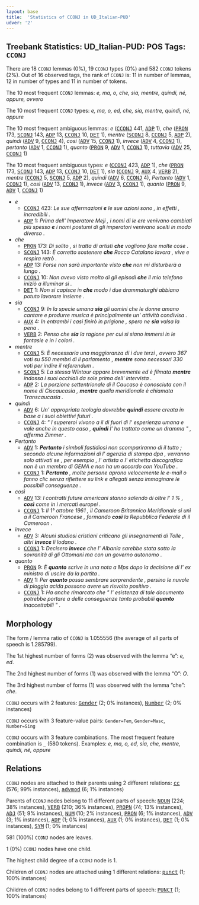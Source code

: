 ```yaml
---
layout: base
title:  'Statistics of CCONJ in UD_Italian-PUD'
udver: '2'
---
```


## Treebank Statistics: UD_Italian-PUD: POS Tags: `CCONJ`

There are 18 `CCONJ` lemmas (0%), 19 `CCONJ` types (0%) and 582 `CCONJ` tokens (2%).
Out of 16 observed tags, the rank of `CCONJ` is: 11 in number of lemmas, 12 in number of types and 11 in number of tokens.

The 10 most frequent `CCONJ` lemmas: <em>e, ma, o, che, sia, mentre, quindi, né, oppure, ovvero</em>

The 10 most frequent `CCONJ` types:  <em>e, ma, o, ed, che, sia, mentre, quindi, né, oppure</em>

The 10 most frequent ambiguous lemmas: <em>e</em> (<tt><a href="it_pud-pos-CCONJ.html">CCONJ</a></tt> 441, <tt><a href="it_pud-pos-ADP.html">ADP</a></tt> 1), <em>che</em> (<tt><a href="it_pud-pos-PRON.html">PRON</a></tt> 173, <tt><a href="it_pud-pos-SCONJ.html">SCONJ</a></tt> 143, <tt><a href="it_pud-pos-ADP.html">ADP</a></tt> 13, <tt><a href="it_pud-pos-CCONJ.html">CCONJ</a></tt> 10, <tt><a href="it_pud-pos-DET.html">DET</a></tt> 1), <em>mentre</em> (<tt><a href="it_pud-pos-SCONJ.html">SCONJ</a></tt> 8, <tt><a href="it_pud-pos-CCONJ.html">CCONJ</a></tt> 5, <tt><a href="it_pud-pos-ADP.html">ADP</a></tt> 2), <em>quindi</em> (<tt><a href="it_pud-pos-ADV.html">ADV</a></tt> 9, <tt><a href="it_pud-pos-CCONJ.html">CCONJ</a></tt> 4), <em>così</em> (<tt><a href="it_pud-pos-ADV.html">ADV</a></tt> 15, <tt><a href="it_pud-pos-CCONJ.html">CCONJ</a></tt> 1), <em>invece</em> (<tt><a href="it_pud-pos-ADV.html">ADV</a></tt> 4, <tt><a href="it_pud-pos-CCONJ.html">CCONJ</a></tt> 1), <em>pertanto</em> (<tt><a href="it_pud-pos-ADV.html">ADV</a></tt> 1, <tt><a href="it_pud-pos-CCONJ.html">CCONJ</a></tt> 1), <em>quanto</em> (<tt><a href="it_pud-pos-PRON.html">PRON</a></tt> 9, <tt><a href="it_pud-pos-ADV.html">ADV</a></tt> 1, <tt><a href="it_pud-pos-CCONJ.html">CCONJ</a></tt> 1), <em>tuttavia</em> (<tt><a href="it_pud-pos-ADV.html">ADV</a></tt> 25, <tt><a href="it_pud-pos-CCONJ.html">CCONJ</a></tt> 1)

The 10 most frequent ambiguous types:  <em>e</em> (<tt><a href="it_pud-pos-CCONJ.html">CCONJ</a></tt> 423, <tt><a href="it_pud-pos-ADP.html">ADP</a></tt> 1), <em>che</em> (<tt><a href="it_pud-pos-PRON.html">PRON</a></tt> 173, <tt><a href="it_pud-pos-SCONJ.html">SCONJ</a></tt> 143, <tt><a href="it_pud-pos-ADP.html">ADP</a></tt> 13, <tt><a href="it_pud-pos-CCONJ.html">CCONJ</a></tt> 10, <tt><a href="it_pud-pos-DET.html">DET</a></tt> 1), <em>sia</em> (<tt><a href="it_pud-pos-CCONJ.html">CCONJ</a></tt> 9, <tt><a href="it_pud-pos-AUX.html">AUX</a></tt> 4, <tt><a href="it_pud-pos-VERB.html">VERB</a></tt> 2), <em>mentre</em> (<tt><a href="it_pud-pos-CCONJ.html">CCONJ</a></tt> 5, <tt><a href="it_pud-pos-SCONJ.html">SCONJ</a></tt> 5, <tt><a href="it_pud-pos-ADP.html">ADP</a></tt> 2), <em>quindi</em> (<tt><a href="it_pud-pos-ADV.html">ADV</a></tt> 6, <tt><a href="it_pud-pos-CCONJ.html">CCONJ</a></tt> 4), <em>Pertanto</em> (<tt><a href="it_pud-pos-ADV.html">ADV</a></tt> 1, <tt><a href="it_pud-pos-CCONJ.html">CCONJ</a></tt> 1), <em>così</em> (<tt><a href="it_pud-pos-ADV.html">ADV</a></tt> 13, <tt><a href="it_pud-pos-CCONJ.html">CCONJ</a></tt> 1), <em>invece</em> (<tt><a href="it_pud-pos-ADV.html">ADV</a></tt> 3, <tt><a href="it_pud-pos-CCONJ.html">CCONJ</a></tt> 1), <em>quanto</em> (<tt><a href="it_pud-pos-PRON.html">PRON</a></tt> 9, <tt><a href="it_pud-pos-ADV.html">ADV</a></tt> 1, <tt><a href="it_pud-pos-CCONJ.html">CCONJ</a></tt> 1)


* <em>e</em>
  * <tt><a href="it_pud-pos-CCONJ.html">CCONJ</a></tt> 423: <em>Le sue affermazioni <b>e</b> le sue azioni sono , in effetti , incredibili .</em>
  * <tt><a href="it_pud-pos-ADP.html">ADP</a></tt> 1: <em>Prima dell' Imperatore Meji , i nomi di le ere venivano cambiati più spesso <b>e</b> i nomi postumi di gli imperatori venivano scelti in modo diverso .</em>
* <em>che</em>
  * <tt><a href="it_pud-pos-PRON.html">PRON</a></tt> 173: <em>Di solito , si tratta di artisti <b>che</b> vogliono fare molte cose .</em>
  * <tt><a href="it_pud-pos-SCONJ.html">SCONJ</a></tt> 143: <em>È corretto sostenere <b>che</b> Rocco Catalano lavora , vive e respira retrò .</em>
  * <tt><a href="it_pud-pos-ADP.html">ADP</a></tt> 13: <em>Forse non sarà importante visto <b>che</b> non mi disturberà a lungo .</em>
  * <tt><a href="it_pud-pos-CCONJ.html">CCONJ</a></tt> 10: <em>Non avevo visto molto di gli episodi <b>che</b> il mio telefono iniziò a illuminar si .</em>
  * <tt><a href="it_pud-pos-DET.html">DET</a></tt> 1: <em>Non si capisce in <b>che</b> modo i due drammaturghi abbiano potuto lavorare insieme .</em>
* <em>sia</em>
  * <tt><a href="it_pud-pos-CCONJ.html">CCONJ</a></tt> 9: <em>In la specie umana <b>sia</b> gli uomini che le donne amano cantare e produrre musica è principalmente un' attività condivisa .</em>
  * <tt><a href="it_pud-pos-AUX.html">AUX</a></tt> 4: <em>In entrambi i casi finirò in prigione , spero ne <b>sia</b> valsa la pena .</em>
  * <tt><a href="it_pud-pos-VERB.html">VERB</a></tt> 2: <em>Penso che <b>sia</b> la ragione per cui si siano immersi in le fantasie e in i colori .</em>
* <em>mentre</em>
  * <tt><a href="it_pud-pos-CCONJ.html">CCONJ</a></tt> 5: <em>È necessaria una maggioranza di i due terzi , ovvero 367 voti su 550 membri di il parlamento , <b>mentre</b> sono necessari 330 voti per indire il referendum .</em>
  * <tt><a href="it_pud-pos-SCONJ.html">SCONJ</a></tt> 5: <em>La stessa Wintour appare brevemente ed è filmata <b>mentre</b> indossa i suoi occhiali da sole prima dell' intervista .</em>
  * <tt><a href="it_pud-pos-ADP.html">ADP</a></tt> 2: <em>La porzione settentrionale di il Caucaso è conosciuta con il nome di Ciscaucasia , <b>mentre</b> quella meridionale è chiamata Transcaucasia .</em>
* <em>quindi</em>
  * <tt><a href="it_pud-pos-ADV.html">ADV</a></tt> 6: <em>Un' appropriata teologia dovrebbe <b>quindi</b> essere creata in base a i suoi obiettivi futuri .</em>
  * <tt><a href="it_pud-pos-CCONJ.html">CCONJ</a></tt> 4: <em>" I supereroi vivono a il di fuori di l' esperienza umana e vale anche in questo caso , <b>quindi</b> l' ho trattato come un dramma " , afferma Zimmer .</em>
* <em>Pertanto</em>
  * <tt><a href="it_pud-pos-ADV.html">ADV</a></tt> 1: <em><b>Pertanto</b> i simboli fastidiosi non scompariranno di il tutto ; secondo alcune informazioni di l' agenzia di stampa dpa , verranno solo attivati se , per esempio , l' artista o l' etichetta discografica non è un membro di GEMA e non ha un accordo con YouTube .</em>
  * <tt><a href="it_pud-pos-CCONJ.html">CCONJ</a></tt> 1: <em><b>Pertanto</b> , molte persone aprono velocemente le e-mail o fanno clic senza riflettere su link e allegati senza immaginare le possibili conseguenze .</em>
* <em>così</em>
  * <tt><a href="it_pud-pos-ADV.html">ADV</a></tt> 13: <em>I contratti future americani stanno salendo di oltre l' 1 % , <b>così</b> come in i mercati europei .</em>
  * <tt><a href="it_pud-pos-CCONJ.html">CCONJ</a></tt> 1: <em>Il 1° ottobre 1961 , il Cameroon Britannico Meridionale si unì a il Cameroon Francese , formando <b>così</b> la Repubblica Federale di il Cameroon .</em>
* <em>invece</em>
  * <tt><a href="it_pud-pos-ADV.html">ADV</a></tt> 3: <em>Alcuni studiosi cristiani criticano gli insegnamenti di Tolle , altri <b>invece</b> li lodano .</em>
  * <tt><a href="it_pud-pos-CCONJ.html">CCONJ</a></tt> 1: <em>Decisero <b>invece</b> che l' Albania sarebbe stata sotto la sovranità di gli Ottomani ma con un governo autonomo .</em>
* <em>quanto</em>
  * <tt><a href="it_pud-pos-PRON.html">PRON</a></tt> 9: <em>È <b>quanto</b> scrive in una nota a Mps dopo la decisione di l' ex ministro di uscire da la partita .</em>
  * <tt><a href="it_pud-pos-ADV.html">ADV</a></tt> 1: <em>Per <b>quanto</b> possa sembrare sorprendente , persino le nuvole di pioggia acida possono avere un risvolto positivo .</em>
  * <tt><a href="it_pud-pos-CCONJ.html">CCONJ</a></tt> 1: <em>Ha anche rimarcato che " l' esistenza di tale documento potrebbe portare a delle conseguenze tanto probabili <b>quanto</b> inaccettabili " .</em>

## Morphology

The form / lemma ratio of `CCONJ` is 1.055556 (the average of all parts of speech is 1.285799).

The 1st highest number of forms (2) was observed with the lemma “e”: <em>e, ed</em>.

The 2nd highest number of forms (1) was observed with the lemma “O”: <em>O</em>.

The 3rd highest number of forms (1) was observed with the lemma “che”: <em>che</em>.

`CCONJ` occurs with 2 features: <tt><a href="it_pud-feat-Gender.html">Gender</a></tt> (2; 0% instances), <tt><a href="it_pud-feat-Number.html">Number</a></tt> (2; 0% instances)

`CCONJ` occurs with 3 feature-value pairs: `Gender=Fem`, `Gender=Masc`, `Number=Sing`

`CCONJ` occurs with 3 feature combinations.
The most frequent feature combination is `_` (580 tokens).
Examples: <em>e, ma, o, ed, sia, che, mentre, quindi, né, oppure</em>


## Relations

`CCONJ` nodes are attached to their parents using 2 different relations: <tt><a href="it_pud-dep-cc.html">cc</a></tt> (576; 99% instances), <tt><a href="it_pud-dep-advmod.html">advmod</a></tt> (6; 1% instances)

Parents of `CCONJ` nodes belong to 11 different parts of speech: <tt><a href="it_pud-pos-NOUN.html">NOUN</a></tt> (224; 38% instances), <tt><a href="it_pud-pos-VERB.html">VERB</a></tt> (210; 36% instances), <tt><a href="it_pud-pos-PROPN.html">PROPN</a></tt> (74; 13% instances), <tt><a href="it_pud-pos-ADJ.html">ADJ</a></tt> (51; 9% instances), <tt><a href="it_pud-pos-NUM.html">NUM</a></tt> (10; 2% instances), <tt><a href="it_pud-pos-PRON.html">PRON</a></tt> (6; 1% instances), <tt><a href="it_pud-pos-ADV.html">ADV</a></tt> (3; 1% instances), <tt><a href="it_pud-pos-ADP.html">ADP</a></tt> (1; 0% instances), <tt><a href="it_pud-pos-AUX.html">AUX</a></tt> (1; 0% instances), <tt><a href="it_pud-pos-DET.html">DET</a></tt> (1; 0% instances), <tt><a href="it_pud-pos-SYM.html">SYM</a></tt> (1; 0% instances)

581 (100%) `CCONJ` nodes are leaves.

1 (0%) `CCONJ` nodes have one child.

The highest child degree of a `CCONJ` node is 1.

Children of `CCONJ` nodes are attached using 1 different relations: <tt><a href="it_pud-dep-punct.html">punct</a></tt> (1; 100% instances)

Children of `CCONJ` nodes belong to 1 different parts of speech: <tt><a href="it_pud-pos-PUNCT.html">PUNCT</a></tt> (1; 100% instances)

